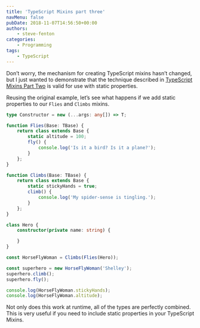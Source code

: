```yaml
---
title: 'TypeScript Mixins part three'
navMenu: false
pubDate: 2018-11-07T14:56:50+00:00
authors:
    - steve-fenton
categories:
    - Programming
tags:
    - TypeScript
---
```


Don’t worry, the mechanism for creating TypeScript mixins hasn’t changed, but I just wanted to demonstrate that the technique described in [TypeScript Mixins Part Two](/blog/2017/08/typescript-mixins-part-two/) is valid for use with static properties.

Reusing the original example, let’s see what happens if we add static properties to our `Flies` and `Climbs` mixins.

```typescript
type Constructor = new (...args: any[]) => T;

function Flies(Base: TBase) {
    return class extends Base {
        static altitude = 100;
        fly() {
            console.log('Is it a bird? Is it a plane?');
        }
    };
}

function Climbs(Base: TBase) {
    return class extends Base {
        static stickyHands = true;
        climb() {
            console.log('My spider-sense is tingling.');
        }
    };
}

class Hero {
    constructor(private name: string) {

    }
}

const HorseFlyWoman = Climbs(Flies(Hero));

const superhero = new HorseFlyWoman('Shelley');
superhero.climb();
superhero.fly();

console.log(HorseFlyWoman.stickyHands);
console.log(HorseFlyWoman.altitude);
```

Not only does this work at runtime, all of the types are perfectly combined. This is very useful if you need to include static properties in your TypeScript Mixins.